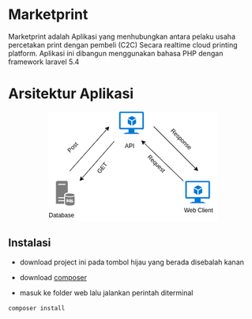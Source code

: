 # Marketprint

Marketprint adalah Aplikasi yang menhubungkan antara pelaku usaha percetakan print dengan pembeli (C2C) Secara realtime cloud printing platform. Aplikasi ini dibangun menggunakan bahasa PHP dengan framework laravel 5.4

# Arsitektur Aplikasi

<p align="center">
	<img src="marketprint.png" alt="arsitektur aplikasi">
</p>

## Instalasi

- download project ini pada tombol hijau yang berada disebalah kanan

- download <a href="https://getcomposer.org/download/" target="_blank" title="">composer</a>

- masuk ke folder web lalu jalankan perintah diterminal 

```
composer install
```